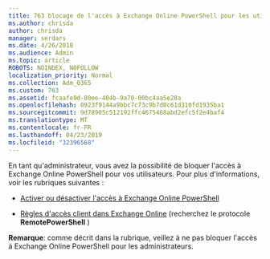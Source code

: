 ```yaml
---
title: 763 blocage de l'accès à Exchange Online PowerShell pour les utilisateurs
ms.author: chrisda
author: chrisda
manager: serdars
ms.date: 4/26/2018
ms.audience: Admin
ms.topic: article
ROBOTS: NOINDEX, NOFOLLOW
localization_priority: Normal
ms.collection: Adm_O365
ms.custom: 763
ms.assetid: fcaafe9d-80ee-404b-9a70-00bc4aa5e28a
ms.openlocfilehash: 0923f9144a9bbc7c73c9b7d0c61d310fd1935ba1
ms.sourcegitcommit: 9d78905c512192ffc4675468abd2efc5f2e4baf4
ms.translationtype: MT
ms.contentlocale: fr-FR
ms.lasthandoff: 04/23/2019
ms.locfileid: "32396568"
---
```

En tant qu'administrateur, vous avez la possibilité de bloquer l'accès à Exchange Online PowerShell pour vos utilisateurs. Pour plus d'informations, voir les rubriques suivantes :

- [Activer ou désactiver l'accès à Exchange Online PowerShell](https://docs.microsoft.com/powershell/exchange/exchange-online/disable-access-to-exchange-online-powershell)

- [Règles d'accès client dans Exchange Online](https://technet.microsoft.com/library/mt842508.aspx) (recherchez le protocole **RemotePowerShell** ) 

**Remarque**: comme décrit dans la rubrique, veillez à ne pas bloquer l'accès à Exchange Online PowerShell pour les administrateurs.
